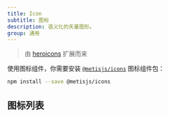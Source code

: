 ```yaml
---
title: Icon
subtitle: 图标
description: 语义化的矢量图形。
group: 通用
---
```


> 由 [heroicons](https://heroicons.com/) 扩展而来

使用图标组件，你需要安装 [`@metisjs/icons`](https://github.com/metisjs/metis-icons) 图标组件包：

```bash
npm install --save @metisjs/icons
```

## 图标列表

<IconSearch></IconSearch>
